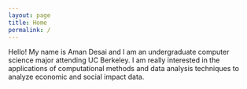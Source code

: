 ```yaml
---
layout: page
title: Home
permalink: /
---
```


Hello! My name is Aman Desai and I am an undergraduate computer science major attending UC Berkeley. I am really interested in the applications of computational methods and data analysis techniques to analyze economic and social impact data.

